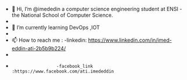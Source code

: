 - 👋 Hi, I’m @imededin a computer science engineering student at ENSI - the National School of Computer Science. 
-
- 🌱 I’m currently learning DevOps ,IOT
-
- 📫 How to reach me : -linkedin: https://www.linkedin.com/in/imed-eddin-ati-2b5b9b224/
-                     
-                      -facebook_link :https://www.facebook.com/ati.imededdin

<!---
imededin/imededin is a ✨ special ✨ repository because its `README.md` (this file) appears on your GitHub profile.
You can click the Preview link to take a look at your changes.
--->
